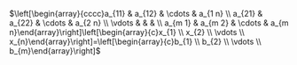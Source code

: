$\left[\begin{array}{cccc}a_{11} & a_{12} & \cdots & a_{1 n} \\ a_{21} & a_{22} & \cdots & a_{2 n} \\ \vdots & & & \\ a_{m 1} & a_{m 2} & \cdots & a_{m n}\end{array}\right]\left[\begin{array}{c}x_{1} \\ x_{2} \\ \vdots \\ x_{n}\end{array}\right]=\left[\begin{array}{c}b_{1} \\ b_{2} \\ \vdots \\ b_{m}\end{array}\right]$
